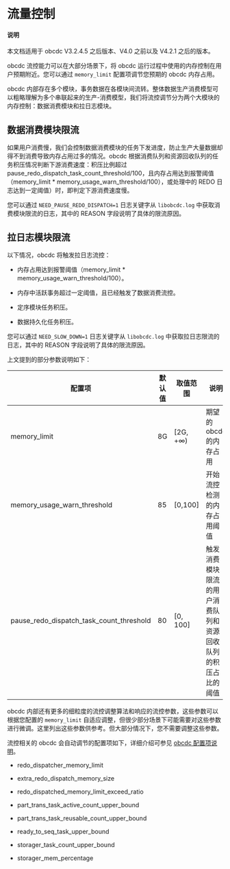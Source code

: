 # 流量控制

<main id="notice" type='explain'>
  <h4>说明</h4>
  <p>本文档适用于 obcdc V3.2.4.5 之后版本、V4.0 之前以及 V4.2.1 之后的版本。</p>
</main>

obcdc 流控能力可以在大部分场景下，将 obcdc 运行过程中使用的内存控制在用户预期附近。您可以通过 `memory_limit` 配置项调节您预期的 obcdc 内存占用。

obcdc 内部存在多个模块，事务数据在各模块间流转。整体数据生产消费模型可以粗略理解为多个串联起来的生产-消费模型，我们将流控调节分为两个大模块的内存控制：数据消费模块和拉日志模块。

## 数据消费模块限流

如果用户消费慢，我们会控制数据消费模块的任务下发进度，防止生产大量数据却得不到消费导致内存占用过多的情况。obcdc 根据消费队列和资源回收队列的任务积压情况判断下游消费速度：积压比例超过 pause_redo_dispatch_task_count_threshold/100，且内存占用达到报警阈值（memory_limit * memory_usage_warn_threshold/100），或处理中的 REDO 日志达到一定阈值）时，即判定下游消费速度慢。

您可以通过 `NEED_PAUSE_REDO_DISPATCH=1` 日志关键字从 `libobcdc.log` 中获取消费模块限流的日志，其中的 REASON 字段说明了具体的限流原因。

## 拉日志模块限流

以下情况，obcdc 将触发拉日志流控：

- 内存占用达到报警阈值（memory_limit * memory_usage_warn_threshold/100）。

- 内存中活跃事务超过一定阈值，且已经触发了数据消费流控。

- 定序模块任务积压。

- 数据持久化任务积压。

您可以通过 `NEED_SLOW_DOWN=1` 日志关键字从 `libobcdc.log` 中获取拉日志限流的日志，其中的 REASON 字段说明了具体的限流原因。

上文提到的部分参数说明如下：

| 配置项 | 默认值  | 取值范围 | 说明 |
|-----|-----|------|-----|
| memory_limit | 8G  | \[2G, +∞) | 期望的 obcdc 的内存占用 |
| memory_usage_warn_threshold | 85 | \[0,100] | 开始流控检测的内存占用阈值 |
| pause_redo_dispatch_task_count_threshold | 80  | \[0, 100] | 触发消费模块限流的用户消费队列和资源回收队列的积压占比的阈值 |

obcdc 内部还有更多的细粒度的流控调整算法和响应的流控参数，这些参数可以根据您配置的 `memory_limit` 自适应调整，但很少部分场景下可能需要对这些参数进行微调。这里列出这些参数供参考。但大部分情况下，您不需要调整这些参数。

流控相关的 obcdc 会自动调节的配置项如下，详细介绍可参见 [obcdc 配置项说明](200.obcdc-parameters/200.obcdc-configuration-items.md)。

- redo_dispatcher_memory_limit

- extra_redo_dispatch_memory_size

- redo_dispatched_memory_limit_exceed_ratio

- part_trans_task_active_count_upper_bound

- part_trans_task_reusable_count_upper_bound

- ready_to_seq_task_upper_bound

- storager_task_count_upper_bound

- storager_mem_percentage
